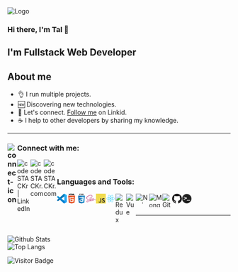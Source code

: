 <img src="https://svgshare.com/i/b3F.svg" alt="Logo" width="250px" />

### Hi there, I'm Tal  👋

## I'm Fullstack  Web Developer

## About me
- 👌 I run multiple projects.
- 🆕 Discovering  new technologies.
- 👋 Let's connect. [Follow me](https://www.linkedin.com/in/tal-segal1/) on Linkid.
- ☕ I help to other developers by sharing my knowledge.  
---
### Connect with me:  <img align="left"  alt="connect-icon" width="22px" src="https://cdn-icons-png.flaticon.com/512/2103/2103633.png">

[<img align="left" alt="codeSTACKr | LinkedIn" width="30px" src="https://img.icons8.com/fluency/48/000000/linkedin.png" />][linkedin]
[<img align="left" alt="codeSTACKr.com" width="30px" src="https://img.icons8.com/color/48/000000/facebook.png" />][facebook]
[<img align="left" alt="codeSTACKr.com" width="30px" src="https://img.icons8.com/color/48/000000/gmail--v2.png" />][gmail]
 <br/>
 ### Languages and Tools:

[<img align="left" alt="Visual Studio Code" width="22px" src="https://raw.githubusercontent.com/github/explore/80688e429a7d4ef2fca1e82350fe8e3517d3494d/topics/visual-studio-code/visual-studio-code.png" />][webdevplaylist]
[<img align="left" alt="HTML5" width="22px" src="https://raw.githubusercontent.com/github/explore/80688e429a7d4ef2fca1e82350fe8e3517d3494d/topics/html/html.png" />][webdevplaylist]
[<img align="left" alt="CSS3" width="22px" src="https://raw.githubusercontent.com/github/explore/80688e429a7d4ef2fca1e82350fe8e3517d3494d/topics/css/css.png" />][cssplaylist]
[<img align="left" alt="Sass" width="22px" src="https://raw.githubusercontent.com/github/explore/80688e429a7d4ef2fca1e82350fe8e3517d3494d/topics/sass/sass.png" />][cssplaylist]
[<img align="left" alt="JavaScript" width="22px" src="https://raw.githubusercontent.com/github/explore/80688e429a7d4ef2fca1e82350fe8e3517d3494d/topics/javascript/javascript.png" />][jsplaylist]
[<img align="left" alt="React" width="22px" src="https://raw.githubusercontent.com/github/explore/80688e429a7d4ef2fca1e82350fe8e3517d3494d/topics/react/react.png" />][reactplaylist]
[<img align="left" alt="Redux" width="24px" src="https://upload.wikimedia.org/wikipedia/commons/4/49/Redux.png" />][reactplaylist]
[<img align="left" alt="Vue" width="22px" src="https://e7.pngegg.com/pngimages/789/586/png-clipart-gray-and-green-v-vue-js-logo-icons-logos-emojis-tech-companies-thumbnail.png" />][reactplaylist]
[<img align="left" alt="Node.js" width="30px"  height="22px" src="https://w7.pngwing.com/pngs/117/744/png-transparent-node-js-javascript-express-js-software-developer-react-network-code-angle-text-rectangle.png" />][webdevplaylist]
[<img align="left" alt="MongoDB" width="30px" height="30px" src="https://cdn.icon-icons.com/icons2/2415/PNG/512/mongodb_plain_wordmark_logo_icon_146423.png" />][webdevplaylist]
[<img align="left" alt="Git" width="22px"  src="https://cdn.iconscout.com/icon/free/png-256/git-1-226092.png" />][webdevplaylist]
[<img align="left" alt="GitHub" width="22px" src="https://raw.githubusercontent.com/github/explore/78df643247d429f6cc873026c0622819ad797942/topics/github/github.png" />][webdevplaylist]
[<img align="left" alt="Terminal" width="22px" src="https://raw.githubusercontent.com/github/explore/80688e429a7d4ef2fca1e82350fe8e3517d3494d/topics/terminal/terminal.png" />][webdevplaylist]
 <br /> 
 <br /> 
 
 ---
 <br /> 

![Github Stats](https://github-readme-stats.vercel.app/api?username=segaltal1&count_private=true&show_icons=true&include_all_commits=true)
 <br /> 
![Top Langs](https://github-readme-stats.vercel.app/api/top-langs/?username=segaltal1&hide=TeX&layout=compact)

![Visitor Badge](https://visitor-badge.laobi.icu/badge?page_id=segaltal1.segaltal1)

[linkedin]: https://www.linkedin.com/in/tal-segal1/
[facebook]: https://www.facebook.com/profile.php?id=100000608010874
[gmail]: mailto:tlsgl62@gmail.com
[webdevplaylist]: https://www.youtube.com/playlist?list=PLkwxH9e_vrAJ0WbEsFA9W3I1W-g_BTsbt
[jsplaylist]: https://www.youtube.com/playlist?list=PLkwxH9e_vrALRJKu7wfXby3MKeflhTu6B
[cssplaylist]: https://www.youtube.com/playlist?list=PLkwxH9e_vrALSdvZuEh6gqQdmDoDIoqz4
[reactplaylist]: https://www.youtube.com/playlist?list=PLkwxH9e_vrAK4TdffpxKY3QGyHCpxFcQ0
